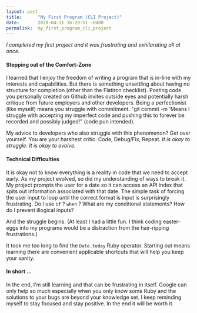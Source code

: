 ```yaml
---
layout: post
title:      "My First Program (CLI Project)"
date:       2020-04-11 16:29:51 -0400
permalink:  my_first_program_cli_project
---
```


*I completed my first project and it was frustrating and exhilarating all at once.*

#### Stepping out of the Comfort-Zone 
I learned that I enjoy the freedom of writing a program that is in-line with my interests and capabilities. But there is something unsettling about having no structure for completion (other than the Flatiron checklist). Posting code you personally created on Github invites outside eyes and potentially harsh critique from future employers and other developers. Being a perfectionist (like myself) means you struggle with commitment. "git commit -m 'Means I struggle with accepting my imperfect code and pushing this to forever be recorded and possibly judged!" (code pun intended). 

My advice to developers who also struggle with this phenomenon? Get over yourself. You are your harshest critic. Code, Debug/Fix, Repeat. *It is okay to struggle. It is okay to evolve.*

#### Technical Difficulties
It is okay not to know everything is a reality in code that we need to accept early. As my project evolved, so did my understanding of ways to break it. My project prompts the user for a date so it can access an API index that spits out information associated with that date. The simple task of forcing the user input to loop until the correct format is input is surprisingly frustrating. Do I use ```if``` ? ```when``` ? What are my conditional statements? How do I prevent illogical inputs?

And the struggle begins. (At least I had a little fun. I think coding easter-eggs into my programs would be a distraction from the hair-ripping frustrations.)

It took me too long to find the ```Date.today``` Ruby operator. Starting out means learning there are convenient applicable shortcuts that will help you keep your sanity.

#### In short ...
In the end, I'm still learning and that can be frustrating in itself. Google can only help so much especially when you only know some Ruby and the solutions to your bugs are beyond your knowledge set. I keep reminding myself to stay focused and stay positive. In the end it will be worth it.
